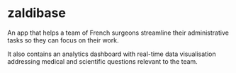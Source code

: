 # zaldibase

An app that helps a team of French surgeons streamline their administrative tasks so they can focus on their work.

It also contains an analytics dashboard with real-time data visualisation addressing medical and scientific questions relevant to the team.
